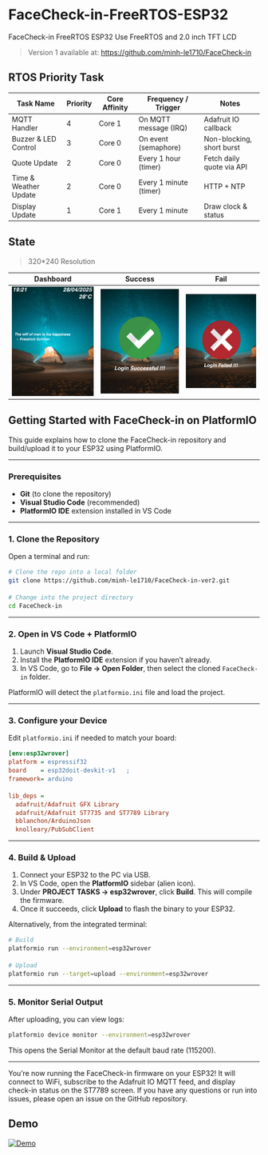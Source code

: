 # FaceCheck-in-FreeRTOS-ESP32
FaceCheck-in FreeRTOS ESP32 Use FreeRTOS and 2.0 inch TFT LCD
> Version 1 available at: https://github.com/minh-le1710/FaceCheck-in
## RTOS Priority Task
| Task Name                 | Priority         | Core Affinity | Frequency / Trigger       | Notes                     |
|---------------------------|---------------------|---------------|--------------------------|---------------------------|
| MQTT Handler              | 4                 | Core 1        | On MQTT message (IRQ)    | Adafruit IO callback      |
| Buzzer & LED Control      | 3        | Core 0        | On event (semaphore)     | Non-blocking, short burst |
| Quote Update            | 2       | Core 0        | Every 1 hour (timer)        | Fetch daily quote via API    |
| Time & Weather Update     | 2               | Core 0        | Every 1 minute (timer)      | HTTP + NTP                |
| Display Update            | 1                | Core 1        | Every  1 minute                   | Draw clock & status       |

## State
> 320*240 Resolution

| Dashboard            | Success         | Fail |
|---------------------------|---------------------|---------------|
| ![Dashboard](face-checkin-2/dashboard.png)        | ![Dashboard](face-checkin-2/success.png)             |  ![Dashboard](face-checkin-2/fail.png)     | 

## Getting Started with FaceCheck-in on PlatformIO

This guide explains how to clone the FaceCheck-in repository and build/upload it to your ESP32 using PlatformIO.

---

### Prerequisites

* **Git** (to clone the repository)
* **Visual Studio Code** (recommended)
* **PlatformIO IDE** extension installed in VS Code
---

### 1. Clone the Repository

Open a terminal and run:

```bash
# Clone the repo into a local folder
git clone https://github.com/minh-le1710/FaceCheck-in-ver2.git

# Change into the project directory
cd FaceCheck-in
```

---

### 2. Open in VS Code + PlatformIO

1. Launch **Visual Studio Code**.
2. Install the **PlatformIO IDE** extension if you haven’t already.
3. In VS Code, go to **File → Open Folder**, then select the cloned `FaceCheck-in` folder.

PlatformIO will detect the `platformio.ini` file and load the project.

---

### 3. Configure your Device

Edit `platformio.ini` if needed to match your board:

```ini
[env:esp32wrover]
platform = espressif32
board    = esp32doit-devkit-v1   ; 
framework= arduino

lib_deps =
  adafruit/Adafruit GFX Library
  adafruit/Adafruit ST7735 and ST7789 Library
  bblanchon/ArduinoJson
  knolleary/PubSubClient
```

---

### 4. Build & Upload

1. Connect your ESP32 to the PC via USB.
2. In VS Code, open the **PlatformIO** sidebar (alien icon).
3. Under **PROJECT TASKS → esp32wrover**, click **Build**. This will compile the firmware.
4. Once it succeeds, click **Upload** to flash the binary to your ESP32.

Alternatively, from the integrated terminal:

```bash
# Build
platformio run --environment=esp32wrover

# Upload
platformio run --target=upload --environment=esp32wrover
```

---

### 5. Monitor Serial Output

After uploading, you can view logs:

```bash
platformio device monitor --environment=esp32wrover
```

This opens the Serial Monitor at the default baud rate (115200).

---

You’re now running the FaceCheck-in firmware on your ESP32! It will connect to WiFi, subscribe to the Adafruit IO MQTT feed, and display check-in status on the ST7789 screen. If you have any questions or run into issues, please open an issue on the GitHub repository.

## Demo
[![Demo](https://img.youtube.com/vi/JFucLhiPfvQ/0.jpg)](https://youtu.be/JFucLhiPfvQ)

